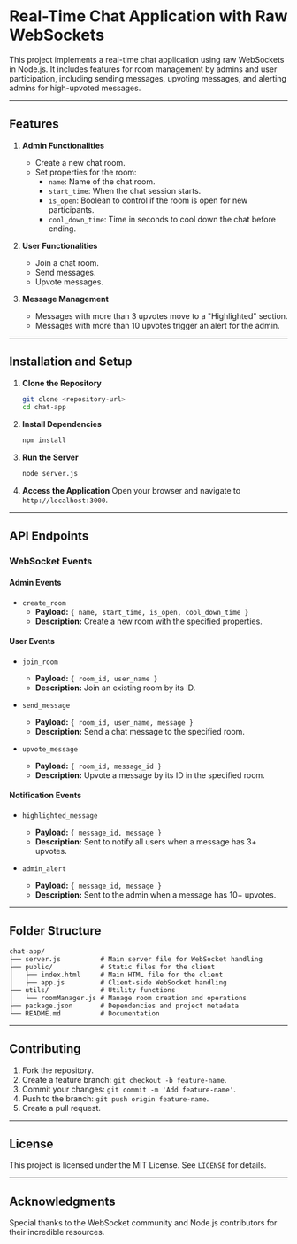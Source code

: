 # Real-Time Chat Application with Raw WebSockets                    
  

This project implements a real-time chat application using raw WebSockets in Node.js. It includes features for room management by admins and user participation, including sending messages, upvoting messages, and alerting admins for high-upvoted messages.

---

## Features

1. **Admin Functionalities**
   - Create a new chat room.
   - Set properties for the room:
     - `name`: Name of the chat room.
     - `start_time`: When the chat session starts.
     - `is_open`: Boolean to control if the room is open for new participants.
     - `cool_down_time`: Time in seconds to cool down the chat before ending.

2. **User Functionalities**
   - Join a chat room.
   - Send messages.
   - Upvote messages.

3. **Message Management**
   - Messages with more than 3 upvotes move to a "Highlighted" section.
   - Messages with more than 10 upvotes trigger an alert for the admin.

---

## Installation and Setup

1. **Clone the Repository**
   ```bash
   git clone <repository-url>
   cd chat-app
   ```

2. **Install Dependencies**
   ```bash
   npm install
   ```

3. **Run the Server**
   ```bash
   node server.js
   ```

4. **Access the Application**
   Open your browser and navigate to `http://localhost:3000`.

---

## API Endpoints

### WebSocket Events

#### Admin Events
- `create_room`
  - **Payload:** `{ name, start_time, is_open, cool_down_time }`
  - **Description:** Create a new room with the specified properties.

#### User Events
- `join_room`
  - **Payload:** `{ room_id, user_name }`
  - **Description:** Join an existing room by its ID.

- `send_message`
  - **Payload:** `{ room_id, user_name, message }`
  - **Description:** Send a chat message to the specified room.

- `upvote_message`
  - **Payload:** `{ room_id, message_id }`
  - **Description:** Upvote a message by its ID in the specified room.

#### Notification Events
- `highlighted_message`
  - **Payload:** `{ message_id, message }`
  - **Description:** Sent to notify all users when a message has 3+ upvotes.

- `admin_alert`
  - **Payload:** `{ message_id, message }`
  - **Description:** Sent to the admin when a message has 10+ upvotes.

---

## Folder Structure

```
chat-app/
├── server.js          # Main server file for WebSocket handling
├── public/            # Static files for the client
│   ├── index.html     # Main HTML file for the client
│   ├── app.js         # Client-side WebSocket handling
├── utils/             # Utility functions
│   └── roomManager.js # Manage room creation and operations
├── package.json       # Dependencies and project metadata
└── README.md          # Documentation
```

---

## Contributing

1. Fork the repository.
2. Create a feature branch: `git checkout -b feature-name`.
3. Commit your changes: `git commit -m 'Add feature-name'`.
4. Push to the branch: `git push origin feature-name`.
5. Create a pull request.

---

## License

This project is licensed under the MIT License. See `LICENSE` for details.

---

## Acknowledgments

Special thanks to the WebSocket community and Node.js contributors for their incredible resources.
